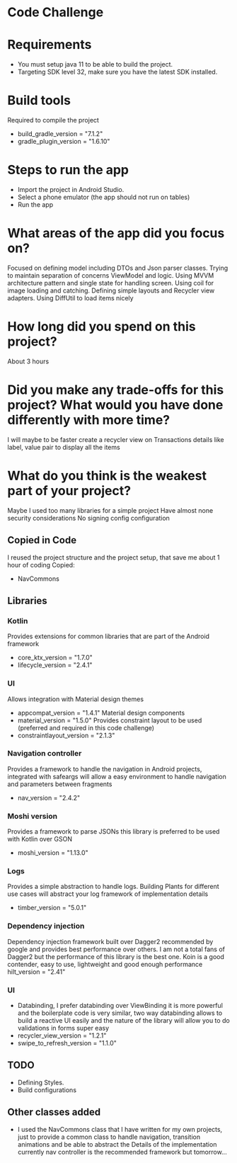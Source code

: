 # Code Challenge

# Requirements
- You must setup java 11 to be able to build the project.
- Targeting SDK level 32, make sure you have the latest SDK installed.

# Build tools
Required to compile the project
- build_gradle_version = "7.1.2"
- gradle_plugin_version = "1.6.10"

# Steps to run the app
- Import the project in Android Studio.
- Select a phone emulator (the app should not run on tables)
- Run the app

# What areas of the app did you focus on?
Focused on defining model including DTOs and Json parser classes. Trying to maintain separation of concerns
ViewModel and logic. Using MVVM architecture pattern and single state for handling screen.
Using coil for image loading and catching.
Defining simple layouts and Recycler view adapters. Using DiffUtil to load items nicely

# How long did you spend on this project?
About 3 hours

# Did you make any trade-offs for this project? What would you have done differently with more time?
I will maybe to be faster create a recycler view on Transactions details like label, value pair to display all the items

# What do you think is the weakest part of your project?
Maybe I used too many libraries for a simple project
Have almost none security considerations
No signing config configuration

## Copied in Code
I reused the project structure and the project setup, that save me about 1 hour of coding
Copied:
- NavCommons

## Libraries

### Kotlin
Provides extensions for common libraries that are part of the Android framework
- core_ktx_version = "1.7.0"
- lifecycle_version = "2.4.1"

### UI
Allows integration with Material design themes
- appcompat_version = "1.4.1"
  Material design components
- material_version = "1.5.0"
  Provides constraint layout to be used (preferred and required in this code challenge)
- constraintlayout_version = "2.1.3"

### Navigation controller
Provides a framework to handle the navigation in Android projects, integrated with safeargs will
allow a easy environment to handle navigation and parameters between fragments
- nav_version = "2.4.2"

### Moshi version
Provides a framework to parse JSONs this library is preferred to be used with Kotlin over GSON
- moshi_version = "1.13.0"

### Logs
Provides a simple abstraction to handle logs. Building Plants for different use cases will abstract
your log framework of implementation details
- timber_version = "5.0.1"

### Dependency injection
Dependency injection framework built over Dagger2 recommended by google and provides best performance
over others. I am not a total fans of Dagger2 but the performance of this library is the best one.
Koin is a good contender, easy to use, lightweight and good enough performance
hilt_version = "2.41"

### UI
- Databinding, I prefer databinding over ViewBinding it is more powerful and the boilerplate code is
  very similar, two way databinding allows to build a reactive UI easily and the nature of the library
  will allow you to do validations in forms super easy
- recycler_view_version = "1.2.1"
- swipe_to_refresh_version = "1.1.0"

## TODO
- Defining Styles.
- Build configurations

## Other classes added
- I used the NavCommons class that I have written for my own projects, just to provide a common
class to handle navigation, transition animations and be able to abstract the Details of the implementation
currently nav controller is the recommended framework but tomorrow... 